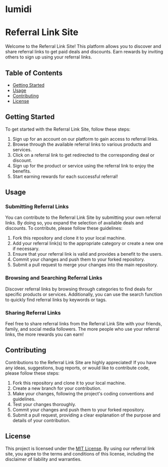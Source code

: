 # lumidi
# Referral Link Site

Welcome to the Referral Link Site! This platform allows you to discover and share referral links to get paid deals and discounts. Earn rewards by inviting others to sign up using your referral links.

## Table of Contents

- [Getting Started](#getting-started)
- [Usage](#usage)
- [Contributing](#contributing)
- [License](#license)

## Getting Started

To get started with the Referral Link Site, follow these steps:

1. Sign up for an account on our platform to gain access to referral links.
2. Browse through the available referral links to various products and services.
3. Click on a referral link to get redirected to the corresponding deal or discount.
4. Sign up for the product or service using the referral link to enjoy the benefits.
5. Start earning rewards for each successful referral!

## Usage

### Submitting Referral Links

You can contribute to the Referral Link Site by submitting your own referral links. By doing so, you expand the selection of available deals and discounts. To contribute, please follow these guidelines:

1. Fork this repository and clone it to your local machine.
2. Add your referral link(s) to the appropriate category or create a new one if necessary.
3. Ensure that your referral link is valid and provides a benefit to the users.
4. Commit your changes and push them to your forked repository.
5. Submit a pull request to merge your changes into the main repository.

### Browsing and Searching Referral Links

Discover referral links by browsing through categories to find deals for specific products or services. Additionally, you can use the search function to quickly find referral links by keywords or tags.

### Sharing Referral Links

Feel free to share referral links from the Referral Link Site with your friends, family, and social media followers. The more people who use your referral links, the more rewards you can earn!

## Contributing

Contributions to the Referral Link Site are highly appreciated! If you have any ideas, suggestions, bug reports, or would like to contribute code, please follow these steps:

1. Fork this repository and clone it to your local machine.
2. Create a new branch for your contribution.
3. Make your changes, following the project's coding conventions and guidelines.
4. Test your changes thoroughly.
5. Commit your changes and push them to your forked repository.
6. Submit a pull request, providing a clear explanation of the purpose and details of your contribution.

## License

This project is licensed under the [MIT License](LICENSE). By using our referral link site, you agree to the terms and conditions of this license, including the disclaimer of liability and warranties.

